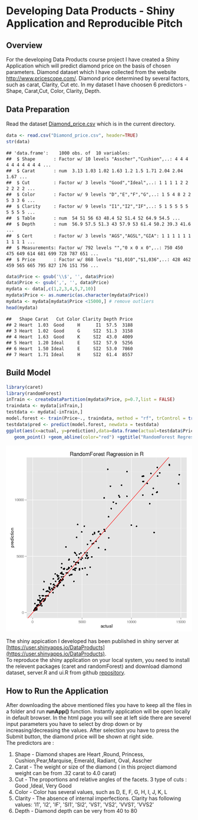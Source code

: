 
# Developing Data Products - Shiny Application and Reproducible Pitch

## Overview
For the developing Data Products course project I have created a Shiny Application which will predict diamond price on the basis of chosen parameters. Diamond dataset which I have collected from the website http://www.pricescope.com/. Diamond price determined by several factors, such as carat, Clarity, Cut etc. In my dataset I have choosen 6 predictors - Shape, Carat,Cut, Color, Clarity, Depth.

## Data Preparation
Read the dataset [Diamond_price.csv](https://github.com/user/DataProducts) which is in the current directory.

```r
data <- read.csv("Diamond_price.csv", header=TRUE)
str(data)
```

```
## 'data.frame':	1000 obs. of  10 variables:
##  $ Shape       : Factor w/ 10 levels "Asscher","Cushion",..: 4 4 4 4 4 4 4 4 4 4 ...
##  $ Carat       : num  3.13 1.03 1.02 1.63 1.2 1.5 1.71 2.04 2.04 1.67 ...
##  $ Cut         : Factor w/ 3 levels "Good","Ideal",..: 1 1 1 1 2 2 2 2 2 2 ...
##  $ Color       : Factor w/ 9 levels "D","E","F","G",..: 1 5 4 8 2 2 5 3 3 6 ...
##  $ Clarity     : Factor w/ 9 levels "I1","I2","IF",..: 5 1 5 5 5 5 5 5 5 5 ...
##  $ Table       : num  54 51 56 63 48.4 52 51.4 52 64.9 54.5 ...
##  $ Depth       : num  56.9 57.5 51.3 43 57.9 53 61.4 50.2 39.3 41.6 ...
##  $ Cert        : Factor w/ 3 levels "AGS","AGSL","GIA": 1 1 1 1 1 1 1 1 1 1 ...
##  $ Measurements: Factor w/ 792 levels "","0 x 0 x 0",..: 750 450 475 649 614 681 699 728 787 651 ...
##  $ Price       : Factor w/ 868 levels "$1,010","$1,036",..: 428 462 459 565 665 795 827 176 151 756 ...
```

```r
data$Price <- gsub('\\$', '', data$Price)
data$Price <- gsub(',', '', data$Price)
mydata <- data[,c(1,2,3,4,5,7,10)]
mydata$Price <- as.numeric(as.character(mydata$Price))
mydata <- mydata[mydata$Price <15000,] # remove outliers
head(mydata)
```

```
##   Shape Carat   Cut Color Clarity Depth Price
## 2 Heart  1.03  Good     H      I1  57.5  3188
## 3 Heart  1.02  Good     G     SI2  51.3  3158
## 4 Heart  1.63  Good     K     SI2  43.0  4009
## 5 Heart  1.20 Ideal     E     SI2  57.9  5256
## 6 Heart  1.50 Ideal     E     SI2  53.0  7860
## 7 Heart  1.71 Ideal     H     SI2  61.4  8557
```

## Build Model

```r
library(caret)
library(randomForest)
inTrain <- createDataPartition(mydata$Price, p=0.7,list = FALSE)
traindata <- mydata[inTrain,]
testdata <- mydata[-inTrain,]
model.forest <- train(Price~., traindata, method = "rf", trControl = trainControl(method = "cv", number = 3))
testdata$pred <- predict(model.forest, newdata = testdata)
ggplot(aes(x=actual, y=prediction),data=data.frame(actual=testdata$Price, prediction=predict(model.forest, testdata)))+ 
   geom_point() +geom_abline(color="red") +ggtitle("RandomForest Regression in R" )
```

![plot of chunk unnamed-chunk-2](figure/unnamed-chunk-2-1.png) 

The shiny appication I developed has been published in shiny server at [https://user.shinyapps.io/DataProducts](https://user.shinyapps.io/DataProducts).     
To reproduce the shiny application on your local system, you need to install the relevent packages (caret and randomForest) and download diamond dataset, server.R and ui.R from github [repository](https://github.com/anupb08/DataProducts).     

## How to Run the Application
After downloading the above mentioned files you have to keep all the files in a folder and run **runApp()** function. Instantly application will be open locally in default browser. In the html page you will see at left side there are severel input parameters you have to select by drop down or by increasing/decreasing the values. After selection you have to press the Submit button, the diamond price will be shown at right side.   
The predictors are :    
1. Shape - Diamond shapes are Heart ,Round, Princess, Cushion,Pear,Marquise, Emerald, Radiant, Oval, Asscher    
2. Carat - The weight or size of the diamond ( in this project diamond weight can be from .32 carat to 4.0 carat)     
3. Cut - The proportions and relative angles of the facets. 3 type of cuts : Good ,Ideal, Very Good    
4. Color - Color has several values, such as D, E, F, G, H, I, J, K, L       
5. Clarity - The absence of internal imperfections. Clarity has following values: 'I1', 'I2', 'IF', 'SI1', 'SI2', 'VS1', 'VS2', 'VVS1', 'VVS2'     
6. Depth - Diamond depth can be very from 40 to 80          
